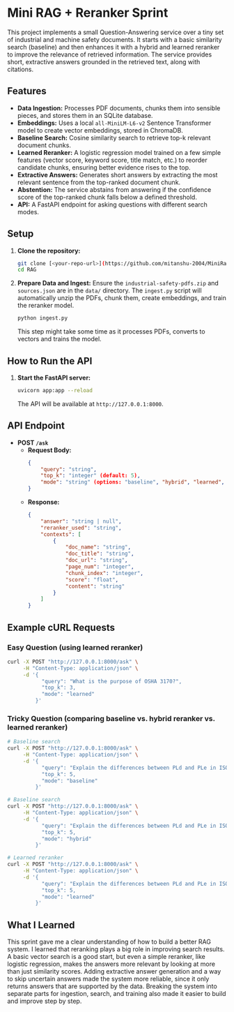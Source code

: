 # Mini RAG + Reranker Sprint

This project implements a small Question-Answering service over a tiny set of industrial and machine safety documents. It starts with a basic similarity search (baseline) and then enhances it with a hybrid and learned reranker to improve the relevance of retrieved information. The service provides short, extractive answers grounded in the retrieved text, along with citations.

## Features

- **Data Ingestion:** Processes PDF documents, chunks them into sensible pieces, and stores them in an SQLite database.
- **Embeddings:** Uses a local `all-MiniLM-L6-v2` Sentence Transformer model to create vector embeddings, stored in ChromaDB.
- **Baseline Search:** Cosine similarity search to retrieve top-k relevant document chunks.
- **Learned Reranker:** A logistic regression model trained on a few simple features (vector score, keyword score, title match, etc.) to reorder candidate chunks, ensuring better evidence rises to the top.
- **Extractive Answers:** Generates short answers by extracting the most relevant sentence from the top-ranked document chunk.
- **Abstention:** The service abstains from answering if the confidence score of the top-ranked chunk falls below a defined threshold.
- **API:** A FastAPI endpoint for asking questions with different search modes.

## Setup

1.  **Clone the repository:**
    ```bash
    git clone [<your-repo-url>](https://github.com/mitanshu-2004/MiniRag-Reranker.git)
    cd RAG
    ```


2.  **Prepare Data and Ingest:**
    Ensure the `industrial-safety-pdfs.zip` and `sources.json` are in the `data/` directory. The `ingest.py` script will automatically unzip the PDFs, chunk them, create embeddings, and train the reranker model.
    ```bash
    python ingest.py
    ```
    This step might take some time as it processes PDFs, converts to vectors and trains the model.

## How to Run the API

1.  **Start the FastAPI server:**
    ```bash
    uvicorn app:app --reload
    ```
    The API will be available at `http://127.0.0.1:8000`.

## API Endpoint

-   **POST `/ask`**
    -   **Request Body:**
        ```json
        {
            "query": "string",
            "top_k": "integer" (default: 5),
            "mode": "string" (options: "baseline", "hybrid", "learned", default: "learned")
        }
        ```
    -   **Response:**
        ```json
        {
            "answer": "string | null",
            "reranker_used": "string",
            "contexts": [
                {
                    "doc_name": "string",
                    "doc_title": "string",
                    "doc_url": "string",
                    "page_num": "integer",
                    "chunk_index": "integer",
                    "score": "float",
                    "content": "string"
                }
            ]
        }
        ```

## Example cURL Requests

### Easy Question (using learned reranker)

```bash
curl -X POST "http://127.0.0.1:8000/ask" \
     -H "Content-Type: application/json" \
     -d '{
           "query": "What is the purpose of OSHA 3170?",
           "top_k": 3,
           "mode": "learned"
         }'
```

### Tricky Question (comparing baseline vs. hybrid reranker vs. learned reranker)

```bash
# Baseline search
curl -X POST "http://127.0.0.1:8000/ask" \
     -H "Content-Type: application/json" \
     -d '{
           "query": "Explain the differences between PLd and PLe in ISO 13849-1.",
           "top_k": 5,
           "mode": "baseline"
         }'

# Baseline search
curl -X POST "http://127.0.0.1:8000/ask" \
     -H "Content-Type: application/json" \
     -d '{
           "query": "Explain the differences between PLd and PLe in ISO 13849-1.",
           "top_k": 5,
           "mode": "hybrid"
         }'

# Learned reranker
curl -X POST "http://127.0.0.1:8000/ask" \
     -H "Content-Type: application/json" \
     -d '{
           "query": "Explain the differences between PLd and PLe in ISO 13849-1.",
           "top_k": 5,
           "mode": "learned"
         }'
```


## What I Learned

This sprint gave me a clear understanding of how to build a better RAG system. I learned that reranking plays a big role in improving search results. A basic vector search is a good start, but even a simple reranker, like logistic regression, makes the answers more relevant by looking at more than just similarity scores. Adding extractive answer generation and a way to skip uncertain answers made the system more reliable, since it only returns answers that are supported by the data. Breaking the system into separate parts for ingestion, search, and training also made it easier to build and improve step by step.
